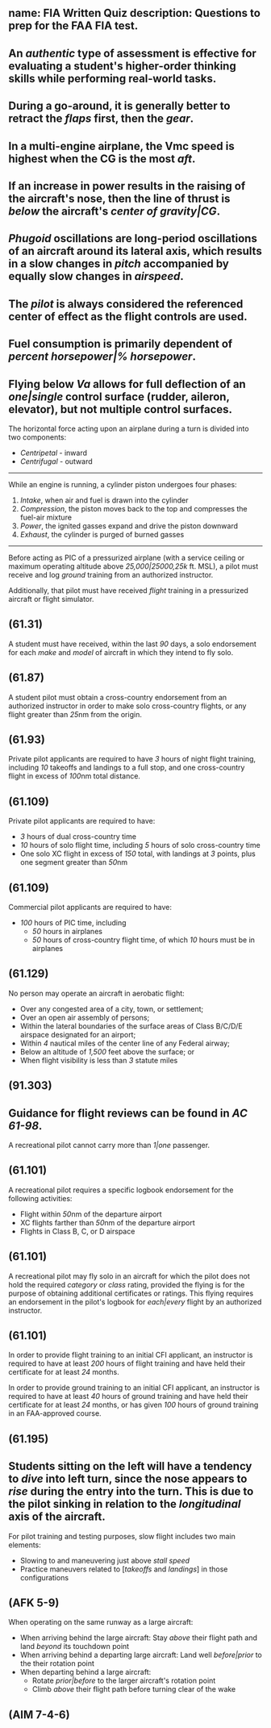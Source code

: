 name: FIA Written Quiz
description: Questions to prep for the FAA FIA test.
---
An *authentic* type of assessment is effective for evaluating a student's higher-order thinking skills while performing real-world tasks.
---
During a go-around, it is generally better to retract the *flaps* first, then the *gear*.
---
In a multi-engine airplane, the Vmc speed is highest when the CG is the most *aft*.
---
If an increase in power results in the raising of the aircraft's nose, then the line of thrust is *below* the aircraft's *center of gravity|CG*.
---
*Phugoid* oscillations are long-period oscillations of an aircraft around its lateral axis, which results in a slow changes in *pitch* accompanied by equally slow changes in *airspeed*.
---
The *pilot* is always considered the referenced center of effect as the flight controls are used.
---
Fuel consumption is primarily dependent of *percent horsepower|% horsepower*.
---
Flying below *Va* allows for full deflection of an *one|single* control surface (rudder, aileron, elevator), but not multiple control surfaces.
---
The horizontal force acting upon an airplane during a turn is divided into two components:
- *Centripetal* - inward
- *Centrifugal* - outward
---
While an engine is running, a cylinder piston undergoes four phases:
1. *Intake*, when air and fuel is drawn into the cylinder
2. *Compression*, the piston moves back to the top and compresses the fuel-air mixture
3. *Power*, the ignited gasses expand and drive the piston downward
4. *Exhaust*, the cylinder is purged of burned gasses
---
Before acting as PIC of a pressurized airplane (with a service ceiling or maximum operating altitude above *25,000|25000,25k* ft. MSL), a pilot must receive and log *ground* training from an authorized instructor. 

Additionally, that pilot must have received *flight* training in a pressurized aircraft or flight simulator.

(61.31)
---
A student must have received, within the last *90* days, a solo endorsement for each *make* and *model* of aircraft in which they intend to fly solo.

(61.87)
---
A student pilot must obtain a cross-country endorsement from an authorized instructor in order to make solo cross-country flights, or any flight greater than *25*nm from the origin.

(61.93)
---
Private pilot applicants are required to have *3* hours of night flight training, including *10* takeoffs and landings to a full stop, and one cross-country flight in excess of *100*nm total distance.

(61.109)
---
Private pilot applicants are required to have:
- *3* hours of dual cross-country time
- *10* hours of solo flight time, including *5* hours of solo cross-country time
- One solo XC flight in excess of *150* total, with landings at *3* points, plus one segment greater than *50*nm

(61.109)
---
Commercial pilot applicants are required to have:
- *100* hours of PIC time, including
  - *50* hours in airplanes
  - *50* hours of cross-country flight time, of which *10* hours must be in airplanes

(61.129)
---
No person may operate an aircraft in aerobatic flight:
- Over any congested area of a city, town, or settlement;
- Over an open air assembly of persons;
- Within the lateral boundaries of the surface areas of Class B/C/D/E airspace designated for an airport;
- Within *4* nautical miles of the center line of any Federal airway;
- Below an altitude of *1,500* feet above the surface; or
- When flight visibility is less than *3* statute miles

(91.303)
---
Guidance for flight reviews can be found in *AC 61-98*.
---
A recreational pilot cannot carry more than *1|one* passenger.

(61.101)
---
A recreational pilot requires a specific logbook endorsement for the following activities:
- Flight within *50*nm of the departure airport
- XC flights farther than *50*nm of the departure airport
- Flights in Class B, C, or D airspace

(61.101)
---
A recreational pilot may fly solo in an aircraft for which the pilot does not hold the required *category* or *class* rating, provided the flying is for the purpose of obtaining additional certificates or ratings. This flying requires an endorsement in the pilot's logbook for *each|every* flight by an authorized instructor.

(61.101)
---
In order to provide flight training to an initial CFI applicant, an instructor is required to have at least *200* hours of flight training and have held their certificate for at least *24* months. 

In order to provide ground training to an initial CFI applicant, an instructor is required to have at least *40* hours of ground training and have held their certificate for at least *24* months, or has given *100* hours of ground training in an FAA-approved course.

(61.195)
---
Students sitting on the left will have a tendency to *dive* into left turn, since the nose appears to *rise* during the entry into the turn. This is due to the pilot sinking in relation to the *longitudinal* axis of the aircraft.
---
For pilot training and testing purposes, slow flight includes two main elements:
- Slowing to and maneuvering just above *stall speed*
- Practice maneuvers related to [*takeoffs* and *landings*] in those configurations

(AFK 5-9)
---
When operating on the same runway as a large aircraft:

- When arriving behind the large aircraft: Stay *above* their flight path and land *beyond* its touchdown point
- When arriving behind a departing large aircraft: Land well *before|prior* to the their rotation point
- When departing behind a large aircraft: 
  - Rotate *prior|before* to the larger aircraft's rotation point
  - Climb *above* their flight path before turning clear of the wake

(AIM 7-4-6)
---